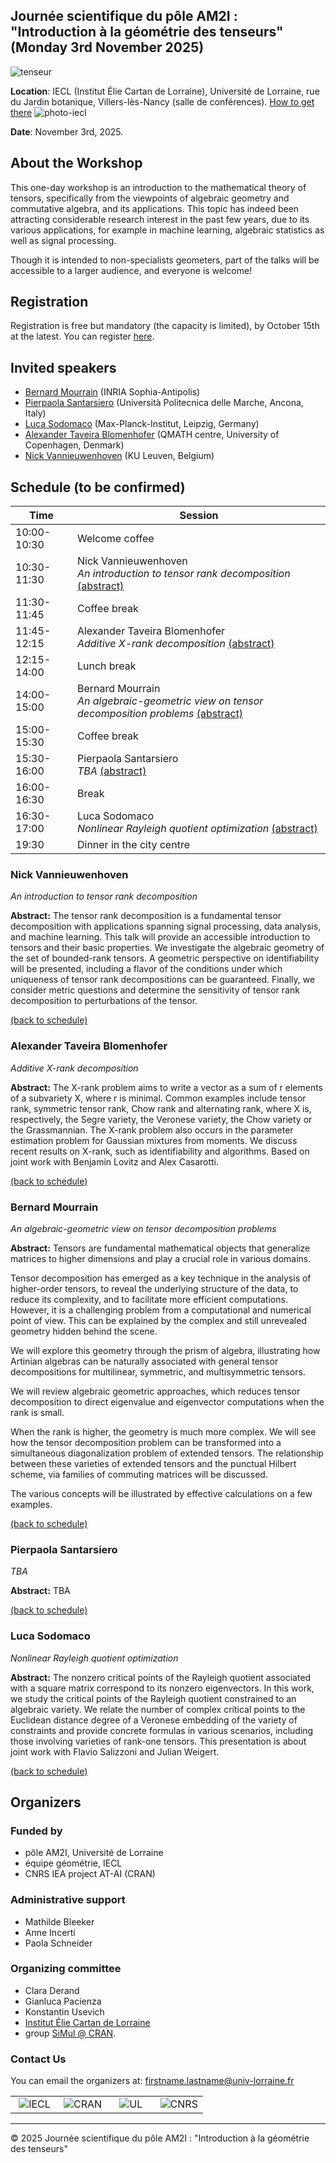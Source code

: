## Journée scientifique du pôle AM2I : "Introduction à la géométrie des tenseurs" (Monday 3rd November 2025)

![tenseur](tenseur.png)

**Location**: IECL (Institut Élie Cartan de Lorraine), Université de Lorraine, rue du Jardin botanique, Villers-lès-Nancy (salle de conférences).  [How to get there](https://www.openstreetmap.org/?#map=19/48.665865/6.159937)
![photo-iecl](IECL.jpg)


**Date**: November 3rd, 2025.

## About the Workshop
This one-day workshop is an introduction to the mathematical theory of tensors, specifically from the viewpoints of algebraic geometry and commutative algebra, and its applications. 
This topic has indeed been attracting considerable research interest in the past few years, due to its various applications, for example in machine learning, algebraic statistics as well as signal processing. 

Though it is intended to non-specialists geometers, part of the talks will be accessible to a larger audience, and everyone is welcome!

## Registration
Registration is free but mandatory (the capacity is limited), by October 15th at the latest.
You can register [here](https://enquetes.univ-lorraine.fr/index.php/417547?lang=fr).

## Invited speakers
- [Bernard Mourrain](https://www-sop.inria.fr/members/Bernard.Mourrain/) (INRIA Sophia-Antipolis)
- [Pierpaola Santarsiero](https://pierpaolasantarsiero.wixsite.com/pierpaola) (Università Politecnica delle Marche, Ancona, Italy)
- [Luca Sodomaco](https://sites.google.com/view/luca-sodomaco/home) (Max-Planck-Institut, Leipzig, Germany)
- [Alexander Taveira Blomenhofer](https://a44l.github.io/) (QMATH centre, University of Copenhagen, Denmark)
- [Nick Vannieuwenhoven](https://people.cs.kuleuven.be/~nick.vannieuwenhoven/) (KU Leuven, Belgium)

<a name="mon"></a>
## Schedule (to be confirmed)

| **Time**         | **Session**                             |
|-----------------------|-----------------------------------------|
| 10:00-10:30      | Welcome coffee                        |
| 10:30-11:30      | Nick Vannieuwenhoven <br> *An introduction to tensor rank decomposition*  [(abstract)](#nick-vannieuwenhoven)  |
| 11:30-11:45      | Coffee break          |
| 11:45-12:15      | Alexander Taveira Blomenhofer <br> *Additive X-rank decomposition* [(abstract)](#alexander-taveira-blomenhofer)              |
| 12:15-14:00      | Lunch break          |
| 14:00-15:00      | Bernard Mourrain  <br> *An algebraic-geometric view on tensor decomposition problems* [(abstract)](#bernard-mourrain)  |
| 15:00-15:30      | Coffee break                            |
| 15:30-16:00      | Pierpaola Santarsiero <br> *TBA* [(abstract)](#pierpaola-santarsiero)  |
| 16:00-16:30      | Break                               |
| 16:30-17:00      | Luca Sodomaco <br> *Nonlinear Rayleigh quotient optimization*      [(abstract)](#luca-sodomaco)        |
| 19:30            | Dinner in the city centre |

### Nick Vannieuwenhoven
*An introduction to tensor rank decomposition*

**Abstract:** The tensor rank decomposition is a fundamental tensor decomposition with applications spanning signal processing, data analysis, and machine learning. This talk will provide an accessible introduction to tensors and their basic properties. We investigate the algebraic geometry of the set of bounded-rank tensors. A geometric perspective on identifiability will be presented, including a flavor of the conditions under which uniqueness of tensor rank decompositions can be guaranteed. Finally, we consider metric questions and determine the sensitivity of tensor rank decomposition to perturbations of the tensor.

[(back to schedule)](#mon)

### Alexander Taveira Blomenhofer
*Additive X-rank decomposition*

**Abstract:** The X-rank problem aims to write a vector as a sum of r elements of a subvariety X, where r is minimal. Common examples include tensor rank, symmetric tensor rank, Chow rank and alternating rank, where X is, respectively, the Segre variety, the Veronese variety, the Chow variety or the Grassmannian. The X-rank problem also occurs in the parameter estimation problem for Gaussian mixtures from moments. We discuss recent results on X-rank, such as identifiability and algorithms. Based on joint work with Benjamin Lovitz and Alex Casarotti. 

[(back to schedule)](#mon)

### Bernard Mourrain
*An algebraic-geometric view on tensor decomposition problems*

**Abstract:** Tensors are fundamental mathematical objects that generalize matrices to higher dimensions and play a crucial role in various domains. 

Tensor decomposition has emerged as a key technique in the analysis of higher-order tensors, to reveal the underlying structure of the data, 
to reduce its complexity, and to facilitate more efficient computations. However, it is a challenging problem from a computational and numerical point of view.
This can be explained by the complex and still unrevealed geometry hidden behind the scene.


We will explore this geometry through the prism of algebra, illustrating how Artinian algebras can be naturally associated with general tensor decompositions for multilinear, symmetric, and multisymmetric tensors. 

We will review algebraic geometric approaches, which reduces tensor decomposition to direct eigenvalue and eigenvector computations when the rank is small.

When the rank is higher, the geometry is much more complex. We will see how the tensor decomposition problem can be transformed into a simultaneous diagonalization problem of extended tensors. The relationship between these varieties of extended tensors and the punctual Hilbert scheme, via families of commuting matrices will be discussed.

The various concepts will be illustrated by effective calculations on a few examples.

[(back to schedule)](#mon)
 
### Pierpaola Santarsiero
*TBA*

**Abstract:** TBA

[(back to schedule)](#mon)

### Luca Sodomaco
*Nonlinear Rayleigh quotient optimization*

**Abstract:** The nonzero critical points of the Rayleigh quotient associated with a square matrix correspond to its nonzero eigenvectors. In this work, we study the critical points of the Rayleigh quotient constrained to an algebraic variety. We relate the number of complex critical points to the Euclidean distance degree of a Veronese embedding of the variety of constraints and provide concrete formulas in various scenarios, including those involving varieties of rank-one tensors. This presentation is about joint work with Flavio Salizzoni and Julian Weigert.

[(back to schedule)](#mon)





## Organizers
### Funded by
 - pôle AM2I, Université de Lorraine
 - équipe géométrie, IECL
 - CNRS IEA project AT-AI (CRAN)

### Administrative support
 - Mathilde Bleeker
 - Anne Incerti
 - Paola Schneider

### Organizing committee 
 - Clara Derand
 - Gianluca Pacienza
 - Konstantin Usevich
 - [Institut Élie Cartan de Lorraine](https://iecl.univ-lorraine.fr/) 
 - group [SiMul @ CRAN](https://cran-simul.github.io/).

### Contact Us

You can email the organizers at: [firstname.lastname@univ-lorraine.fr](firstname.lastname@univ-lorraine.fr)


<table width="100%" cellspacing="0" cellpadding="0" border="0" style="border-collapse: collapse; border: none;">
  <tr>
    <td align="center" width="25%">
      <img src="logo_iecl.png" alt="IECL" style="max-width: 100%; height: auto;" />
    </td>
    <td align="center" width="25%">
      <img src="Logo_CRAN.jpg" alt="CRAN" style="max-width: 100%; height: auto;" />
    </td>
    <td align="center" width="25%">
      <img src="LOGO_UL.png" alt="UL" style="max-width: 100%; height: auto;" />
    </td>
    <td align="center" width="25%">
      <img src="Logo_CNRS.png" alt="CNRS" style="max-width: 100%; height: auto;" />
    </td>
  </tr>
</table>



---

&copy; 2025 Journée scientifique du pôle AM2I : "Introduction à la géométrie des tenseurs"
